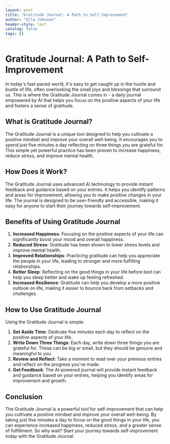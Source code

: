 ```yaml
---
layout: post
title: "Gratitude Journal: A Path to Self-Improvement"
author: "Ella Johnson"
header-style: text
catalog: false
tags: []
---
```


# Gratitude Journal: A Path to Self-Improvement
In today's fast-paced world, it's easy to get caught up in the hustle and bustle of life, often overlooking the small joys and blessings that surround us. This is where the Gratitude Journal comes in - a daily journal empowered by AI that helps you focus on the positive aspects of your life and fosters a sense of gratitude.

## What is Gratitude Journal?

The Gratitude Journal is a unique tool designed to help you cultivate a positive mindset and improve your overall well-being. It encourages you to spend just five minutes a day reflecting on three things you are grateful for. This simple yet powerful practice has been proven to increase happiness, reduce stress, and improve mental health.

## How Does it Work?

The Gratitude Journal uses advanced AI technology to provide instant feedback and guidance based on your entries. It helps you identify patterns and areas for improvement, allowing you to make positive changes in your life. The journal is designed to be user-friendly and accessible, making it easy for anyone to start their journey towards self-improvement.

## Benefits of Using Gratitude Journal

1. **Increased Happiness**: Focusing on the positive aspects of your life can significantly boost your mood and overall happiness.
2. **Reduced Stress**: Gratitude has been shown to lower stress levels and improve mental health.
3. **Improved Relationships**: Practicing gratitude can help you appreciate the people in your life, leading to stronger and more fulfilling relationships.
4. **Better Sleep**: Reflecting on the good things in your life before bed can help you sleep better and wake up feeling refreshed.
5. **Increased Resilience**: Gratitude can help you develop a more positive outlook on life, making it easier to bounce back from setbacks and challenges.

## How to Use Gratitude Journal

Using the Gratitude Journal is simple:

1. **Set Aside Time**: Dedicate five minutes each day to reflect on the positive aspects of your life.
2. **Write Down Three Things**: Each day, write down three things you are grateful for. These can be big or small, but they should be genuine and meaningful to you.
3. **Review and Reflect**: Take a moment to read over your previous entries and reflect on the progress you've made.
4. **Get Feedback**: The AI-powered journal will provide instant feedback and guidance based on your entries, helping you identify areas for improvement and growth.

## Conclusion

The Gratitude Journal is a powerful tool for self-improvement that can help you cultivate a positive mindset and improve your overall well-being. By taking just five minutes a day to focus on the good things in your life, you can experience increased happiness, reduced stress, and a greater sense of fulfillment. So why wait? Start your journey towards self-improvement today with the Gratitude Journal.